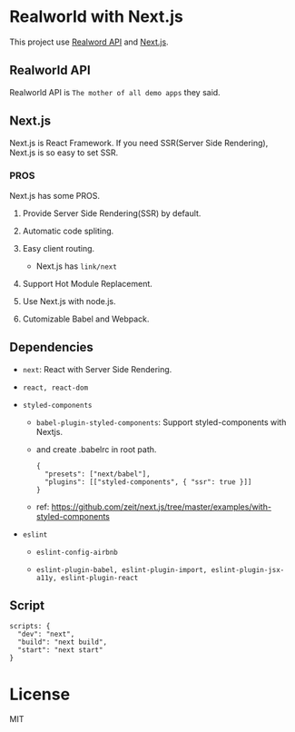 # Realworld with Next.js

This project use [Realword API](https://github.com/gothinkster/realworld) and [Next.js](https://nextjs.org/).

## Realworld API

Realworld API is `The mother of all demo apps` they said.

## Next.js

Next.js is React Framework. If you need SSR(Server Side Rendering), Next.js is so easy to set SSR.

### PROS

Next.js has some PROS.

1. Provide Server Side Rendering(SSR) by default.

2. Automatic code spliting.

3. Easy client routing.

   - Next.js has `link/next`

4. Support Hot Module Replacement.

5. Use Next.js with node.js.

6. Cutomizable Babel and Webpack.

## Dependencies

- `next`: React with Server Side Rendering.

- `react, react-dom`

- `styled-components`

  - `babel-plugin-styled-components`: Support styled-components with Nextjs.

  - and create .babelrc in root path.

    ```
    {
      "presets": ["next/babel"],
      "plugins": [["styled-components", { "ssr": true }]]
    }

    ```

  - ref: https://github.com/zeit/next.js/tree/master/examples/with-styled-components

- `eslint`

  - `eslint-config-airbnb`

  - `eslint-plugin-babel, eslint-plugin-import, eslint-plugin-jsx-a11y, eslint-plugin-react`

## Script

```
scripts: {
  "dev": "next",
  "build": "next build",
  "start": "next start"
}
```

# License

MIT

